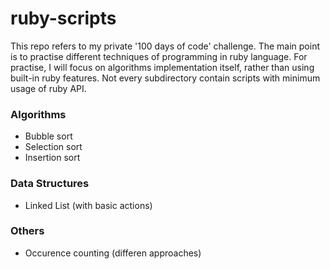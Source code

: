 # ruby-scripts
This repo refers to my private '100 days of code' challenge. The main point is to practise different techniques of programming in ruby language. 
For practise, I will  focus on algorithms implementation itself, rather than using built-in ruby features. 
Not every subdirectory contain scripts with minimum usage of ruby API.
### Algorithms
- Bubble sort
- Selection sort
- Insertion sort

### Data Structures
- Linked List (with basic actions)

### Others
- Occurence counting (differen approaches)
